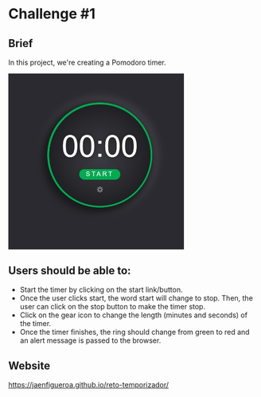 # Challenge #1

## Brief

In this project, we're creating a Pomodoro timer.

<img src="./assets/temporizador1.gif" align="center" style="width: 70%" />

## Users should be able to:
 - Start the timer by clicking on the start link/button.
 - Once the user clicks start, the word start will change to stop. Then, the user can click on the stop button to make the timer stop.
 - Click on the gear icon to change the length (minutes and seconds) of the timer.
 - Once the timer finishes, the ring should change from green to red and an alert message is passed to the browser.
 
## Website

https://jaenfigueroa.github.io/reto-temporizador/
